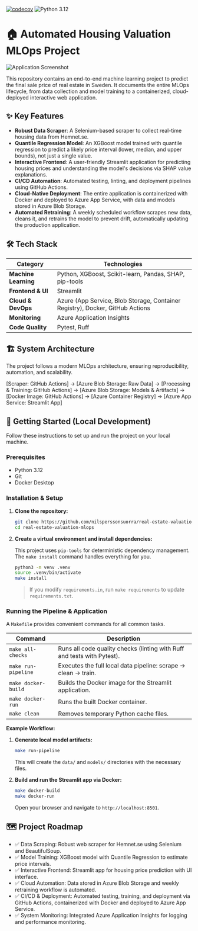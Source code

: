 [![codecov](https://codecov.io/gh/nilsperssonsuorra/real-estate-valuation-mlops/branch/main/graph/badge.svg)](https://app.codecov.io/gh/nilsperssonsuorra/real-estate-valuation-mlops)
![Python 3.12](https://img.shields.io/badge/python-3.12-blue.svg)
# 🏠 Automated Housing Valuation MLOps Project
![Application Screenshot](https://github.com/user-attachments/assets/00332f1c-d5a8-43d4-b940-ca3f4cf79820)

This repository contains an end-to-end machine learning project to predict the final sale price of real estate in Sweden. It documents the entire MLOps lifecycle, from data collection and model training to a containerized, cloud-deployed interactive web application.

## ✨ Key Features

*   **Robust Data Scraper**: A Selenium-based scraper to collect real-time housing data from Hemnet.se.
*   **Quantile Regression Model**: An XGBoost model trained with quantile regression to predict a likely price interval (lower, median, and upper bounds), not just a single value.
*   **Interactive Frontend**: A user-friendly Streamlit application for predicting housing prices and understanding the model's decisions via SHAP value explanations.
*   **CI/CD Automation**: Automated testing, linting, and deployment pipelines using GitHub Actions.
*   **Cloud-Native Deployment**: The entire application is containerized with Docker and deployed to Azure App Service, with data and models stored in Azure Blob Storage.
*   **Automated Retraining**: A weekly scheduled workflow scrapes new data, cleans it, and retrains the model to prevent drift, automatically updating the production application.

## 🛠️ Tech Stack

| Category            | Technologies                                                                   |
| ------------------- | ------------------------------------------------------------------------------ |
| **Machine Learning**| Python, XGBoost, Scikit-learn, Pandas, SHAP, pip-tools                         |
| **Frontend & UI**   | Streamlit                                                                      |
| **Cloud & DevOps**  | Azure (App Service, Blob Storage, Container Registry), Docker, GitHub Actions  |
| **Monitoring**      | Azure Application Insights                                                     |
| **Code Quality**    | Pytest, Ruff                                                                   |

## 🏗️ System Architecture

The project follows a modern MLOps architecture, ensuring reproducibility, automation, and scalability.

[Scraper: GitHub Actions] -> [Azure Blob Storage: Raw Data] -> [Processing & Training: GitHub Actions] -> [Azure Blob Storage: Models & Artifacts] -> [Docker Image: GitHub Actions] -> [Azure Container Registry] -> [Azure App Service: Streamlit App]

## 🚀 Getting Started (Local Development)

Follow these instructions to set up and run the project on your local machine.

### Prerequisites

*   Python 3.12
*   Git
*   Docker Desktop

### Installation & Setup

1.  **Clone the repository:**
    ```sh
    git clone https://github.com/nilsperssonsuorra/real-estate-valuation-mlops.git
    cd real-estate-valuation-mlops
    ```

2.  **Create a virtual environment and install dependencies:**

    This project uses `pip-tools` for deterministic dependency management. The `make install` command handles everything for you.
    ```sh
    python3 -m venv .venv
    source .venv/bin/activate
    make install
    ```
    > If you modify `requirements.in`, run `make requirements` to update `requirements.txt`.

### Running the Pipeline & Application

A `Makefile` provides convenient commands for all common tasks.

| Command             | Description                                                            |
| ------------------- | ---------------------------------------------------------------------- |
| `make all-checks`   | Runs all code quality checks (linting with Ruff and tests with Pytest).|
| `make run-pipeline` | Executes the full local data pipeline: scrape -> clean -> train.       |
| `make docker-build` | Builds the Docker image for the Streamlit application.                 |
| `make docker-run`   | Runs the built Docker container.                                       |
| `make clean`        | Removes temporary Python cache files.                                  |


**Example Workflow:**

1.  **Generate local model artifacts:**
    ```sh
    make run-pipeline
    ```
    This will create the `data/` and `models/` directories with the necessary files.

2.  **Build and run the Streamlit app via Docker:**
    ```sh
    make docker-build
    make docker-run
    ```
    Open your browser and navigate to `http://localhost:8501`.

## 🗺️ Project Roadmap

* ✅ Data Scraping: Robust web scraper for Hemnet.se using Selenium and BeautifulSoup.
* ✅ Model Training: XGBoost model with Quantile Regression to estimate price intervals.
* ✅ Interactive Frontend: Streamlit app for housing price prediction with UI interface.
* ✅ Cloud Automation: Data stored in Azure Blob Storage and weekly retraining workflow is automated.
* ✅ CI/CD & Deployment: Automated testing, training, and deployment via GitHub Actions, containerized with Docker and deployed to Azure App Service.
* ✅ System Monitoring: Integrated Azure Application Insights for logging and performance monitoring.
